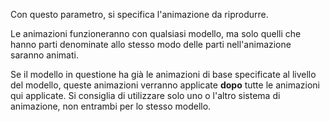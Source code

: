 Con questo parametro, si specifica l'animazione da riprodurre.

Le animazioni funzioneranno con qualsiasi modello, ma solo quelli che hanno parti denominate
allo stesso modo delle parti nell'animazione saranno animati.

Se il modello in questione ha già le animazioni di base specificate al livello del modello, queste animazioni
verranno applicate **dopo** tutte le animazioni qui applicate.
Si consiglia di utilizzare solo uno o l'altro sistema di animazione, non entrambi per lo stesso modello.